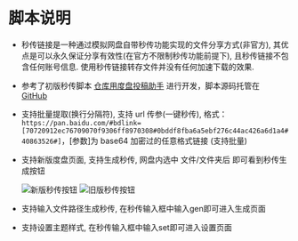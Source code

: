 # 脚本说明

- 秒传链接是一种通过模拟网盘自带秒传功能实现的文件分享方式(非官方), 其优点是可以永久保证分享有效性(在官方不限制秒传功能前提下), 且秒传链接不包含任何账号信息. 使用秒传链接转存文件并没有任何加速下载的效果.

- 参考了初版秒传脚本 [仓库用度盘投稿助手](https://greasyfork.org/zh-CN/scripts/3285) 进行开发，脚本源码托管在 <img src="https://github.githubassets.com/favicons/favicon.png" width='16'>[GitHub](https://github.com/mengzonefire/rapid-upload-userscript)

- 支持批量提取(换行分隔符), 支持 url 传参(一键秒传), 格式：`https://pan.baidu.com/#bdlink=[70720912ec76709070f9306ff8970308#0bddf8fba6a5ebf276c44ac426a6d1a4#40863526#]`，[参数]为 base64 加密过的任意格式链接 (支持批量)

- 支持新版度盘页面, 支持生成秒传, 网盘内选中 文件/文件夹后 即可看到秒传生成按钮

    ![新版秒传按钮](https://pic.rmb.bdstatic.com/bjh/f0cd38fd5bf474a1ca73afe5ac767ebf.png)
    ![旧版秒传按钮](https://pic.rmb.bdstatic.com/bjh/1cb5384f4b7cd3fc5a07b42ef45bfe93.png)

- 支持输入文件路径生成秒传, 在秒传输入框中输入gen即可进入生成页面

- 支持设置主题样式, 在秒传输入框中输入set即可进入设置页面
